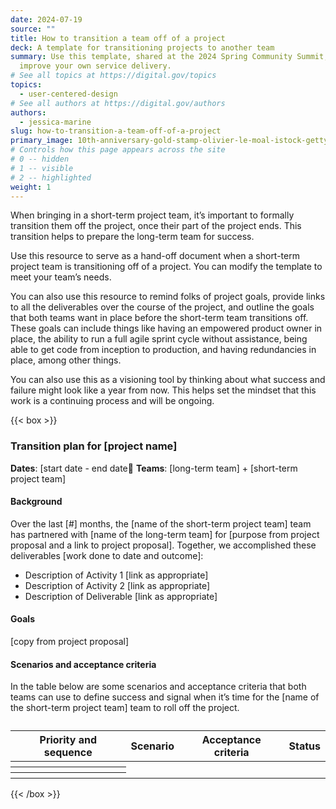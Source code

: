 ```yaml
---
date: 2024-07-19
source: ""
title: How to transition a team off of a project
deck: A template for transitioning projects to another team
summary: Use this template, shared at the 2024 Spring Community Summit, to
  improve your own service delivery.
# See all topics at https://digital.gov/topics
topics:
  - user-centered-design
# See all authors at https://digital.gov/authors
authors:
  - jessica-marine
slug: how-to-transition-a-team-off-of-a-project
primary_image: 10th-anniversary-gold-stamp-olivier-le-moal-istock-getty-images-1215894273
# Controls how this page appears across the site
# 0 -- hidden
# 1 -- visible
# 2 -- highlighted
weight: 1
---
```

When bringing in a short-term project team, it’s important to formally transition them off the project, once their part of the project ends. This transition helps to prepare the long-term team for success.

Use this resource to serve as a hand-off document when a short-term project team is transitioning off of a project. You can modify the template to meet your team’s needs.

You can also use this resource to remind folks of project goals, provide links to all the deliverables over the course of the project, and outline the goals that both teams want in place before the short-term team transitions off. These goals can include things like having an empowered product owner in place, the ability to run a full agile sprint cycle without assistance, being able to get code from inception to production, and having redundancies in place, among other things.

You can also use this as a visioning tool by thinking about what success and failure might look like a year from now. This helps set the mindset that this work is a continuing process and will be ongoing. 

{{< box >}}

### Transition plan for &#91;project name&#93;

**Dates**: &#91;start date - end date&#31;
**Teams**: &#91;long-term team&#93; + &#91;short-term project team&#93;

#### Background

Over the last &#91;&#35;&#93; months, the &#91;name of the short-term project team&#93; team has partnered with &#91;name of the long-term team&#93; for &#91;purpose from project proposal and a link to project proposal&#93;.
Together, we accomplished these deliverables [work done to date and outcome&#93;:

- Description of Activity 1 &#91;link as appropriate&#93;
- Description of Activity 2 &#91;link as appropriate&#93;
- Description of Deliverable &#91;link as appropriate&#93;

#### Goals

&#91;copy from project proposal&#93;

#### Scenarios and acceptance criteria

In the table below are some scenarios and acceptance criteria that both teams can use to define success and signal when it’s time for the &#91;name of the short-term project team&#93; team to roll off the project.

<table class="usa-table usa-table--striped">
<caption></caption>
<thead>
<tr>
<th scope="col">Priority and sequence</th>
<th scope="col">Scenario</th>
<th scope="col">Acceptance criteria</th>
<th scope="col">Status</th>
</tr>
</thead>
<tbody>
<tr>
<th scope="row"></th>
<td></td>
<td></td>
<td></td>
</tr>
<tr>
<th scope="row"></th>
<td></td>
<td></td>
<td></td>
</tr>
<tr>
<th scope="row"></th>
<td></td>
<td></td>
<td></td>
</tr>
</tbody>
</table>

{{< /box >}}
